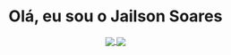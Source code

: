 <h1 align='center'>Olá, eu sou o Jailson Soares</h1>

<p align='center'>
  <a href='https://github.com/anuraghazra/github-readme-stats'>
    <img
       align='center'
       src='https://github-readme-stats.vercel.app/api/top-langs/?username=jailsonsf&layout=compact'
     />
  </a>
  <a href='https://github.com/anuraghazra/github-readme-stats'>
    <img
       align='center'
       src='https://github-readme-stats.vercel.app/api?username=jailsonsf&show_icons=true&count_private=true&include_all_commits=true&hide_title=true'
     />
  </a>
</p>

<!--
## Skills

## Sobre

## Contato
-->
